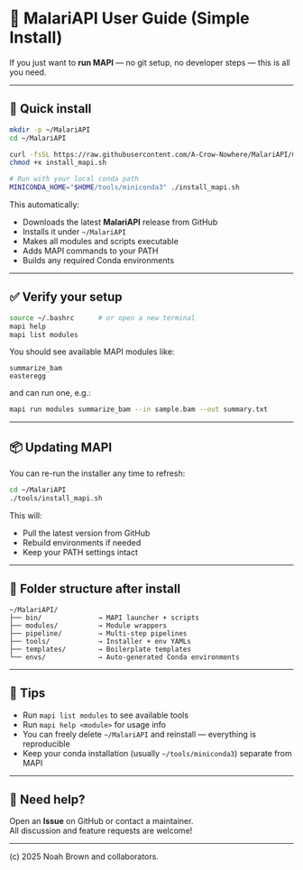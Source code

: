 
# 🦬 MalariAPI User Guide (Simple Install)

If you just want to **run MAPI** — no git setup, no developer steps — this is all you need.

---

## 🚀 Quick install

```bash
mkdir -p ~/MalariAPI
cd ~/MalariAPI

curl -fsSL https://raw.githubusercontent.com/A-Crow-Nowhere/MalariAPI/main/tools/install_mapi.sh -o install_mapi.sh
chmod +x install_mapi.sh

# Run with your local conda path
MINICONDA_HOME="$HOME/tools/miniconda3" ./install_mapi.sh
```

This automatically:
- Downloads the latest **MalariAPI** release from GitHub
- Installs it under `~/MalariAPI`
- Makes all modules and scripts executable
- Adds MAPI commands to your PATH
- Builds any required Conda environments

---

## ✅ Verify your setup

```bash
source ~/.bashrc      # or open a new terminal
mapi help
mapi list modules
```

You should see available MAPI modules like:

```
summarize_bam
easteregg
```

and can run one, e.g.:

```bash
mapi run modules summarize_bam --in sample.bam --out summary.txt
```

---

## 📦 Updating MAPI

You can re-run the installer any time to refresh:

```bash
cd ~/MalariAPI
./tools/install_mapi.sh
```

This will:
- Pull the latest version from GitHub
- Rebuild environments if needed
- Keep your PATH settings intact

---

## 🧠 Folder structure after install

```
~/MalariAPI/
├── bin/              → MAPI launcher + scripts
├── modules/          → Module wrappers
├── pipeline/         → Multi-step pipelines
├── tools/            → Installer + env YAMLs
├── templates/        → Boilerplate templates
└── envs/             → Auto-generated Conda environments
```

---

## 🔋 Tips

- Run `mapi list modules` to see available tools
- Run `mapi help <module>` for usage info
- You can freely delete `~/MalariAPI` and reinstall — everything is reproducible
- Keep your conda installation (usually `~/tools/miniconda3`) separate from MAPI

---

## 💬 Need help?

Open an **Issue** on GitHub or contact a maintainer.  
All discussion and feature requests are welcome!

---

(c) 2025 Noah Brown and collaborators.
